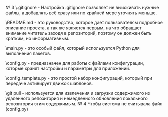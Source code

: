 
№ 3
\\.gitignore - Настройка .gitignore позволяет не выискивать нужные файлы, а добавлять всё сразу или по крайней мере уточнять меньше.

\\README.md - это руководство, которое дает пользователям подробное описание проекта, а так же является первым, на что обращает внимание читатель заходя в репозиторий, поэтому он должен быть кратким, но информативным.

\\main.py -  это особый файл, который используется Python для выполнения пакетов.

\\config.py - предназначен для работы с файлами конфигурации, которые хранят настройки и параметры для приложений.

\\config_template.py - это простой набор конфигураций, который при передаче активирует движок шаблонов.

\\git pull -  используется для извлечения и загрузки содержимого из удаленного репозитория и немедленного обновления локального репозитория этим содержимым. 
№ 4
Чтобы система не считывала файл (config.py)

